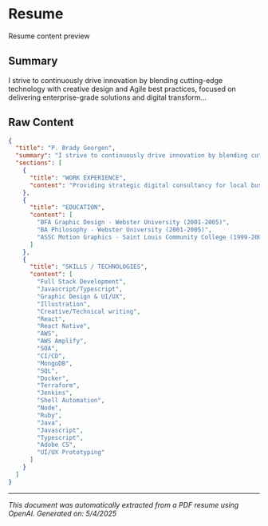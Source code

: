 # Resume

Resume content preview

## Summary



I strive to continuously drive innovation by blending 
cutting-edge technology with creative design and Agile 
best practices, focused on delivering enterprise-grade 
solutions and digital transform...

## Raw Content

```json
{
  "title": "P. Brady Georgen",
  "summary": "I strive to continuously drive innovation by blending cutting-edge technology with creative design and Agile best practices, focused on delivering enterprise-grade solutions and digital transformations that empower teams and organizations.",
  "sections": [
    {
      "title": "WORK EXPERIENCE",
      "content": "Providing strategic digital consultancy for local businesses, applying skills in web development, networking, and design."
    },
    {
      "title": "EDUCATION",
      "content": [
        "BFA Graphic Design - Webster University (2001-2005)",
        "BA Philosophy - Webster University (2001-2005)",
        "ASSC Motion Graphics - Saint Louis Community College (1999-2001)"
      ]
    },
    {
      "title": "SKILLS / TECHNOLOGIES",
      "content": [
        "Full Stack Development",
        "Javascript/Typescript",
        "Graphic Design & UI/UX",
        "Illustration",
        "Creative/Technical writing",
        "React",
        "React Native",
        "AWS",
        "AWS Amplify",
        "SOA",
        "CI/CD",
        "MongoDB",
        "SQL",
        "Docker",
        "Terraform",
        "Jenkins",
        "Shell Automation",
        "Node",
        "Ruby",
        "Java",
        "Javascript",
        "Typescript",
        "Adobe CS",
        "UI/UX Prototyping"
      ]
    }
  ]
}
```

---

*This document was automatically extracted from a PDF resume using OpenAI.*
*Generated on: 5/4/2025*
